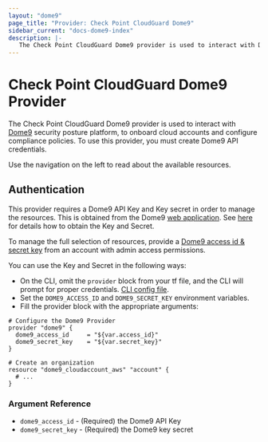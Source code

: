 ```yaml
---
layout: "dome9"
page_title: "Provider: Check Point CloudGuard Dome9"
sidebar_current: "docs-dome9-index"
description: |-
   The Check Point CloudGuard Dome9 provider is used to interact with Dome9 security posture platform, to onboard cloud accounts and configure compliance policies. To use this  provider, you must create Dome9 API credentials.
---
```


# Check Point CloudGuard Dome9 Provider

The Check Point CloudGuard Dome9 provider is used to interact with [Dome9](https://www.dome9.com) security posture platform, to onboard cloud accounts and configure compliance policies. To use this  provider, you must create Dome9 API credentials.


Use the navigation on the left to read about the available resources.

## Authentication

This provider requires a Dome9 API Key and Key secret  in order to manage the resources. This is obtained from the Dome9 [web application](https://secure.dome9.com/v2/settings/credentials). See [here](https://supportcenter.checkpoint.com/supportcenter/portal?eventSubmit_doGoviewsolutiondetails=&solutionid=sk144514&partition=General&product=CloudGuard) for details how to obtain the Key and Secret.

To manage the full selection of resources, provide a
[Dome9 access id & secret key](https://secure.dome9.com/v2/settings/credentials) 
from an account with admin access permissions.


You can use the Key and Secret in the following ways:

- On the CLI, omit the `provider` block from your tf file, and the CLI will prompt for proper credentials.
  [CLI config file](/docs/commands/cli-config.html#credentials).
- Set the `DOME9_ACCESS_ID` and `DOME9_SECRET_KEY` environment variables.
- Fill the provider block with the appropriate arguments:    


```hcl
# Configure the Dome9 Provider
provider "dome9" {
  dome9_access_id     = "${var.access_id}"
  dome9_secret_key    = "${var.secret_key}"
}

# Create an organization
resource "dome9_cloudaccount_aws" "account" {
  # ...
}
```

### Argument Reference

* `dome9_access_id` - (Required) the Dome9 API Key
* `dome9_secret_key` - (Required) the Dome9  key secret